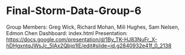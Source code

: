 # Final-Storm-Data-Group-6

Group Members: Greg Wick, Richard Mohan, Mili Hughes, Sam Nelsen, Edmon Chen
Dashboard: index.html
Presentation: https://docs.google.com/presentation/d/1By_TK-HJ83NuFr_X-hDHgxntqJWsJc_5IAx2Qbjq1lE/edit#slide=id.g2840932e41f_0_2138
